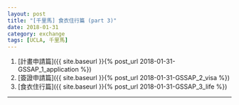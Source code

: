 ```yaml
---
layout: post
title: "[千里馬] 食衣住行篇 (part 3)"
date: 2018-01-31
category: exchange
tags: [UCLA, 千里馬]
---
```


1. [計畫申請篇]({{ site.baseurl }}{% post_url 2018-01-31-GSSAP_1_application %})
2. [簽證申請篇]({{ site.baseurl }}{% post_url 2018-01-31-GSSAP_2_visa %})
3. [食衣住行篇]({{ site.baseurl }}{% post_url 2018-01-31-GSSAP_3_life %})

---